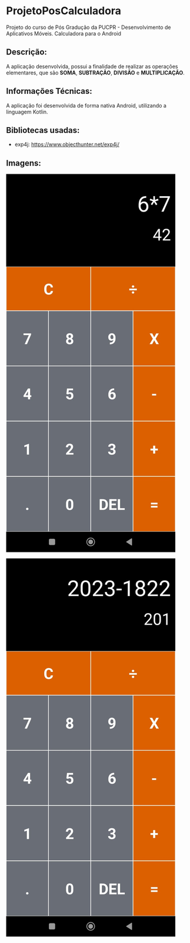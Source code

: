 # ProjetoPosCalculadora
Projeto do curso de Pós Gradução da PUCPR - Desenvolvimento de Aplicativos Móveis. Calculadora para o Android

## Descrição:
A aplicação desenvolvida, possui  a finalidade de realizar as operações elementares, que são **SOMA**, **SUBTRAÇÃO**, **DIVISÃO** e **MULTIPLICAÇÃO**.

## Informações Técnicas:
A aplicação foi desenvolvida de forma nativa Android, utilizando a linguagem Kotlin.

## Bibliotecas usadas:
- exp4j: https://www.objecthunter.net/exp4j/

## Imagens:
![Imagem 01 da aplicação](img/image_calc01.jpg)

![Imagem 02 da aplicação](img/image_calc02.jpg)


